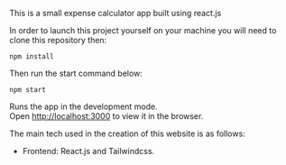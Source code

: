 This is a small expense calculator app built using react.js

In order to launch this project yourself on your machine you will need to clone this repository then:

```
npm install
```

Then run the start command below:

```
npm start
```

Runs the app in the development mode.\
Open [http://localhost:3000](http://localhost:3000) to view it in the browser.

The main tech used in the creation of this website is as follows:

- Frontend: React.js and Tailwindcss.
